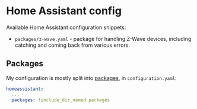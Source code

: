 # Home Assistant config

Available Home Assistant configuration snippets:

- `packages/z-wave.yaml` - package for handling Z-Wave devices, including catching and coming back from various errors.

## Packages

My configuration is mostly split into [packages](https://www.home-assistant.io/docs/configuration/packages/), in `configuration.yaml`:

```yaml
homeassistant:
  ...
  packages: !include_dir_named packages
```
